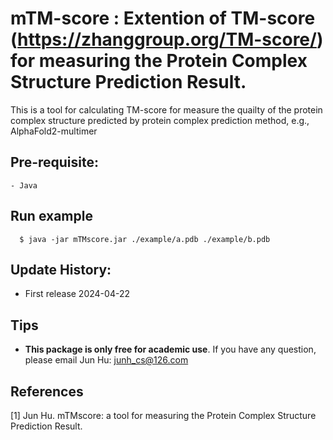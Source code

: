 # mTM-score : Extention of TM-score (https://zhanggroup.org/TM-score/) for measuring the Protein Complex Structure Prediction Result.
This is a tool for calculating TM-score for measure the quailty of the protein complex structure predicted by protein complex prediction method, e.g., AlphaFold2-multimer

## Pre-requisite:
    - Java
    
## Run example
~~~
  $ java -jar mTMscore.jar ./example/a.pdb ./example/b.pdb
~~~

## Update History:

- First release          2024-04-22

## Tips

* <b>This package is only free for academic use</b>. If you have any question, please email Jun Hu: junh_cs@126.com

## References
[1] Jun Hu. mTMscore: a tool for measuring the Protein Complex Structure Prediction Result.
